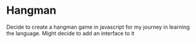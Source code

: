 # Hangman
Decide to create a hangman game in javascript for my journey in learning the language. Might decide to add an interface to it

